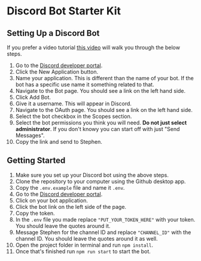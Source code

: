 # Discord Bot Starter Kit

## Setting Up a Discord Bot

If you prefer a video tutorial [this video](https://www.youtube.com/watch?v=ibtXXoMxaho&list=PLRqwX-V7Uu6avBYxeBSwF48YhAnSn_sA4&index=2) will walk you through the below steps.

1. Go to the [Discord developer portal](https://discord.com/developers/applications).
1. Click the New Application button.
1. Name your application. This is different than the name of your bot. If the bot has a specific use name it something related to that.
1. Navigate to the Bot page. You should see a link on the left hand side.
1. Click Add Bot.
1. Give it a username. This will appear in Discord.
1. Navigate to the OAuth page. You should see a link on the left hand side.
1. Select the bot checkbox in the Scopes section.
1. Select the bot permissions you think you will need. **Do not just select administrator**. If you don't knowy you can start off with just "Send Messages".
1. Copy the link and send to Stephen.

## Getting Started

1. Make sure you set up your Discord bot using the above steps.
1. Clone the repository to your computer using the Github desktop app.
1. Copy the `.env.example` file and name it `.env`.
1. Go to the [Discord developer portal](https://discord.com/developers/applications).
1. Click on your bot application.
1. Click the bot link on the left side of the page.
1. Copy the token.
1. In the `.env` file you made replace `"PUT_YOUR_TOKEN_HERE"` with your token. You should leave the quotes around it.
1. Message Stephen for the channel ID and replace `"CHANNEL_ID"` with the channel ID. You should leave the quotes around it as well.
1. Open the project folder in terminal and run `npm install`.
1. Once that's finished run `npm run start` to start the bot.

